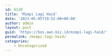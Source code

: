```yaml
---
id: 6120
title: 'Mimpi Lagi Haid'
date: '2023-05-05T19:52:00+00:00'
author: admin
layout: post
guid: 'https://bos.awn.biz.id/mimpi-lagi-haid/'
permalink: /mimpi-lagi-haid/
categories:
    - Uncategorized
---
```


